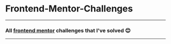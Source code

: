 # Frontend-Mentor-Challenges
-------------------------------------------------------
### All [frontend mentor](https://www.frontendmentor.io/home) challenges that I've solved 😊
-------------------------------------------------------
